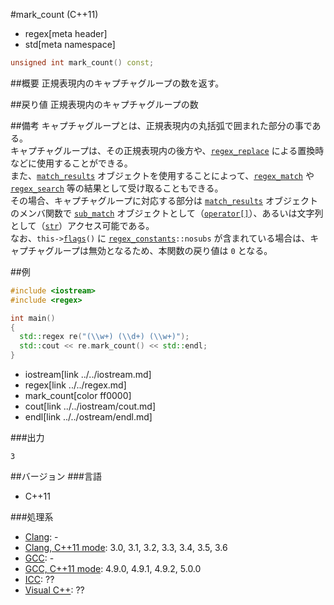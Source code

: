 #mark_count (C++11)
* regex[meta header]
* std[meta namespace]

```cpp
unsigned int mark_count() const;
```

##概要
正規表現内のキャプチャグループの数を返す。


##戻り値
正規表現内のキャプチャグループの数


##備考
キャプチャグループとは、正規表現内の丸括弧で囲まれた部分の事である。  
キャプチャグループは、その正規表現内の後方や、[`regex_replace`](../regex_replace.md) による置換時などに使用することができる。  
また、[`match_results`](../match_results.md) オブジェクトを使用することによって、[`regex_match`](../regex_match.md) や [`regex_search`](../regex_search.md) 等の結果として受け取ることもできる。  
その場合、キャプチャグループに対応する部分は [`match_results`](../match_results.md) オブジェクトのメンバ関数で [`sub_match`](../sub_match.md) オブジェクトとして（[`operator[]`](../match_results/op_at.md)）、あるいは文字列として（[`str`](../match_results/str.md)）アクセス可能である。  
なお、`this->`[`flags`](flags.md)`()` に [`regex_constants`](../regex_constants.md.nolink)`::nosubs` が含まれている場合は、キャプチャグループは無効となるため、本関数の戻り値は `0` となる。


##例
```cpp
#include <iostream>
#include <regex>

int main()
{
  std::regex re("(\\w+) (\\d+) (\\w+)");
  std::cout << re.mark_count() << std::endl;
}
```
* iostream[link ../../iostream.md]
* regex[link ../../regex.md]
* mark_count[color ff0000]
* cout[link ../../iostream/cout.md]
* endl[link ../../ostream/endl.md]

###出力
```
3
```


##バージョン
###言語
- C++11

###処理系
- [Clang](/implementation.md#clang): -
- [Clang, C++11 mode](/implementation.md#clang): 3.0, 3.1, 3.2, 3.3, 3.4, 3.5, 3.6
- [GCC](/implementation.md#gcc): -
- [GCC, C++11 mode](/implementation.md#gcc): 4.9.0, 4.9.1, 4.9.2, 5.0.0
- [ICC](/implementation.md#icc): ??
- [Visual C++](/implementation.md#visual_cpp): ??
